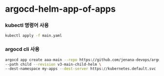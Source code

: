 # argocd-helm-app-of-apps

### kubectl 명령어 사용
```bash
kubectl apply -f main.yaml
```

### argocd cli 사용
```bash
argocd app create aaa-main --repo https://github.com/jenana-devops/argocd-helm-app-of-apps.git \
--path child --revision v3-main-child-helm \
--dest-namespace my-apps --dest-server https://kubernetes.default.svc

